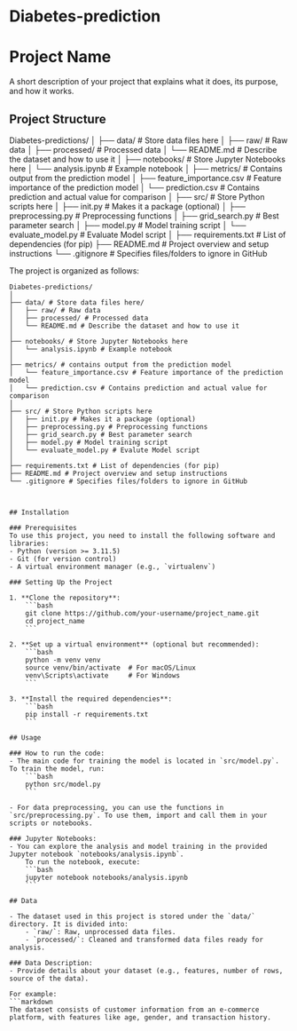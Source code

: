 # Diabetes-prediction

# Project Name

A short description of your project that explains what it does, its purpose, and how it works.

## Project Structure

Diabetes-predictions/ │ ├── data/ # Store data files here │ ├── raw/ # Raw data │ ├── processed/ # Processed data │ └── README.md # Describe the dataset and how to use it │ ├── notebooks/ # Store Jupyter Notebooks here │ └── analysis.ipynb # Example notebook │ ├── metrics/ # Contains output from the prediction model │ ├── feature_importance.csv # Feature importance of the prediction model │ └── prediction.csv # Contains prediction and actual value for comparison │ ├── src/ # Store Python scripts here │ ├── init.py # Makes it a package (optional) │ ├── preprocessing.py # Preprocessing functions │ ├── grid_search.py # Best parameter search │ ├── model.py # Model training script │ └── evaluate_model.py # Evaluate Model script │ ├── requirements.txt # List of dependencies (for pip) ├── README.md # Project overview and setup instructions └── .gitignore # Specifies files/folders to ignore in GitHub

The project is organized as follows:

```
Diabetes-predictions/ 
│ 
├── data/ # Store data files here/ 
│   ├── raw/ # Raw data 
│   ├── processed/ # Processed data 
│   └── README.md # Describe the dataset and how to use it 
│ 
├── notebooks/ # Store Jupyter Notebooks here 
│   └── analysis.ipynb # Example notebook 
│ 
├── metrics/ # contains output from the prediction model
│   └── feature_importance.csv # Feature importance of the prediction model 
│   └── prediction.csv # Contains prediction and actual value for comparison 
│ 
├── src/ # Store Python scripts here 
│   ├── init.py # Makes it a package (optional) 
│   ├── preprocessing.py # Preprocessing functions 
│   ├── grid_search.py # Best parameter search
│   ├── model.py # Model training script
│   └── evaluate_model.py # Evalute Model script
│ 
├── requirements.txt # List of dependencies (for pip) 
├── README.md # Project overview and setup instructions 
└── .gitignore # Specifies files/folders to ignore in GitHub



## Installation

### Prerequisites
To use this project, you need to install the following software and libraries:
- Python (version >= 3.11.5)
- Git (for version control)
- A virtual environment manager (e.g., `virtualenv`)

### Setting Up the Project

1. **Clone the repository**:
    ```bash
    git clone https://github.com/your-username/project_name.git
    cd project_name
    ```

2. **Set up a virtual environment** (optional but recommended):
    ```bash
    python -m venv venv
    source venv/bin/activate  # For macOS/Linux
    venv\Scripts\activate     # For Windows
    ```

3. **Install the required dependencies**:
    ```bash
    pip install -r requirements.txt
    ```

## Usage

### How to run the code:
- The main code for training the model is located in `src/model.py`. To train the model, run:
    ```bash
    python src/model.py
    ```

- For data preprocessing, you can use the functions in `src/preprocessing.py`. To use them, import and call them in your scripts or notebooks.

### Jupyter Notebooks:
- You can explore the analysis and model training in the provided Jupyter notebook `notebooks/analysis.ipynb`.
    To run the notebook, execute:
    ```bash
    jupyter notebook notebooks/analysis.ipynb
    ```

## Data

- The dataset used in this project is stored under the `data/` directory. It is divided into:
    - `raw/`: Raw, unprocessed data files.
    - `processed/`: Cleaned and transformed data files ready for analysis.
  
### Data Description:
- Provide details about your dataset (e.g., features, number of rows, source of the data).
  
For example:
```markdown
The dataset consists of customer information from an e-commerce platform, with features like age, gender, and transaction history.
